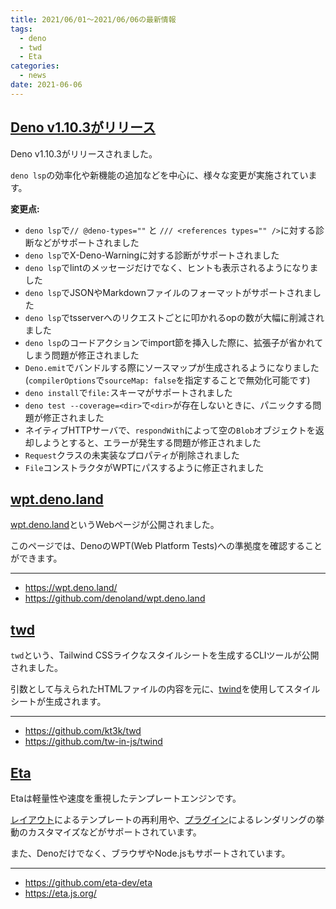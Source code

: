 ```yaml
---
title: 2021/06/01〜2021/06/06の最新情報
tags:
  - deno
  - twd
  - Eta
categories:
  - news
date: 2021-06-06
---
```


## [Deno v1.10.3がリリース](https://github.com/denoland/deno/releases/tag/v1.10.3)

Deno v1.10.3がリリースされました。

`deno lsp`の効率化や新機能の追加などを中心に、様々な変更が実施されています。

**変更点:**

- `deno lsp`で`// @deno-types=""` と `/// <references types="" />`に対する診断などがサポートされました
- `deno lsp`でX-Deno-Warningに対する診断がサポートされました
- `deno lsp`でlintのメッセージだけでなく、ヒントも表示されるようになりました
- `deno lsp`でJSONやMarkdownファイルのフォーマットがサポートされました
- `deno lsp`でtsserverへのリクエストごとに叩かれるopの数が大幅に削減されました
- `deno lsp`のコードアクションでimport節を挿入した際に、拡張子が省かれてしまう問題が修正されました
- `Deno.emit`でバンドルする際にソースマップが生成されるようになりました (`compilerOptions`で`sourceMap: false`を指定することで無効化可能です)
- `deno install`で`file:`スキーマがサポートされました
- `deno test --coverage=<dir>`で`<dir>`が存在しないときに、パニックする問題が修正されました
- ネイティブHTTPサーバで、`respondWith`によって空の`Blob`オブジェクトを返却しようとすると、エラーが発生する問題が修正されました
- `Request`クラスの未実装なプロパティが削除されました
- `File`コンストラクタがWPTにパスするように修正されました

## [wpt.deno.land](https://wpt.deno.land/)

[wpt.deno.land](https://wpt.deno.land/)というWebページが公開されました。

このページでは、DenoのWPT(Web Platform Tests)への準拠度を確認することができます。

---

- https://wpt.deno.land/
- https://github.com/denoland/wpt.deno.land

## [twd](https://github.com/kt3k/twd)

`twd`という、Tailwind CSSライクなスタイルシートを生成するCLIツールが公開されました。

引数として与えられたHTMLファイルの内容を元に、[twind](https://github.com/tw-in-js/twind)を使用してスタイルシートが生成されます。

---

- https://github.com/kt3k/twd
- https://github.com/tw-in-js/twind

## [Eta](https://github.com/eta-dev/eta)

Etaは軽量性や速度を重視したテンプレートエンジンです。

[レイアウト](https://eta.js.org/docs/learn/layouts)によるテンプレートの再利用や、[プラグイン](https://eta.js.org/docs/learn/plugins)によるレンダリングの挙動のカスタマイズなどがサポートされています。

また、Denoだけでなく、ブラウザやNode.jsもサポートされています。

---

- https://github.com/eta-dev/eta
- https://eta.js.org/
